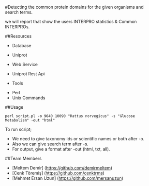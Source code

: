 #Detecting the common protein domains for the given organisms and search terms.

 we will report that  show the users INTERPRO statistics  & Common INTERPROs.

##Resources
* Database 
 - Uniprot
* Web Service 
 - Uniprot Rest Api
* Tools 
 - Perl 
 - Unix Commands
 
##Usage
```
perl script.pl -o 9640 10090 "Rattus norvegicus" -s "Glucose Metabolism" -out "html"
```
To run script;

 - We need to give taxonomy ids or scientific names or both after -o.
 - Also we can give search term after -s. 
 - For output, give a format after -out (html, txt, all).

##Team Members 

  * [Meltem Demir] (https://github.com/demirmeltem)
  * [Cenk Töremiş] (https://github.com/cenktrms)
  * [Mehmet Ersan Uzun] (https://github.com/mersanuzun)
